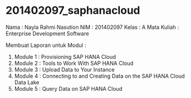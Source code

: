 # 201402097_saphanacloud
Nama : Nayla Rahmi Nasution
NIM : 201402097
Kelas : A
Mata Kuliah : Enterprise Development Software

Membuat Laporan untuk Modul :
1. Module 1 : Provisioning SAP HANA Cloud
2. Module 2 : Tools to Work With SAP HANA Cloud
3. Module 3 : Upload Data to Your Instance
4. Module 4 : Connecting to and Creating Data on the SAP HANA Cloud Data Lake
5. Module 5 : Query Data on SAP HANA Cloud
